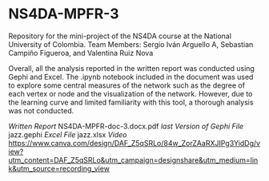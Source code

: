 # NS4DA-MPFR-3
Repository for the mini-project of the NS4DA course at the National University of Colombia.
Team Members:
Sergio Iván Arguello A, Sebastian Campiño Figueroa, and Valentina Ruiz Nova

Overall, all the analysis reported in the written report was conducted using Gephi and Excel.
The .ipynb notebook included in the document was used to explore some central measures of the network such as the degree of each vertex or node and the visualization of the network. However, due to the learning curve and limited familiarity with this tool, a thorough analysis was not conducted.


*Written Report* NS4DA-MPFR-doc-3.docx.pdf
*last Version of Gephi File* jazz.gephi
*Excel File* jazz.xlsx
*Video* https://www.canva.com/design/DAF_Z5qSRLo/84w_ZorZAaRXJIPg3YidDg/view?utm_content=DAF_Z5qSRLo&utm_campaign=designshare&utm_medium=link&utm_source=recording_view
